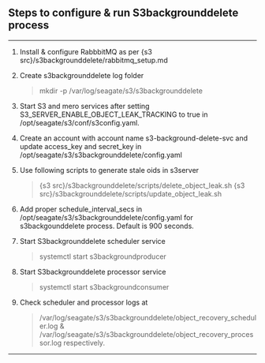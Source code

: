 ## Steps to configure & run S3backgrounddelete process

----
1. Install & configure RabbbitMQ as per {s3 src}/s3backgrounddelete/rabbitmq_setup.md

2. Create s3backgrounddelete log folder
    >mkdir -p /var/log/seagate/s3/s3backgrounddelete

3. Start S3 and mero services after setting S3_SERVER_ENABLE_OBJECT_LEAK_TRACKING to true in
    /opt/seagate/s3/conf/s3config.yaml.

4. Create an account with account name s3-background-delete-svc and update
    access_key and secret_key in /opt/seagate/s3/s3backgrounddelete/config.yaml

5. Use following scripts to generate stale oids in s3server
    >{s3 src}/s3backgrounddelete/scripts/delete_object_leak.sh
    {s3 src}/s3backgrounddelete/scripts/update_object_leak.sh

6. Add proper schedule_interval_secs in
    /opt/seagate/s3/s3backgrounddelete/config.yaml for s3backgounddelete process. Default is 900 seconds.

7. Start S3backgrounddelete scheduler service

    >systemctl start s3backgroundproducer

8. Start S3backgrounddelete processor service

    >systemctl start s3backgroundconsumer

9.  Check scheduler and processor logs at
    >/var/log/seagate/s3/s3backgrounddelete/object_recovery_scheduler.log &
    >/var/log/seagate/s3/s3backgrounddelete/object_recovery_processor.log respectively.
----
